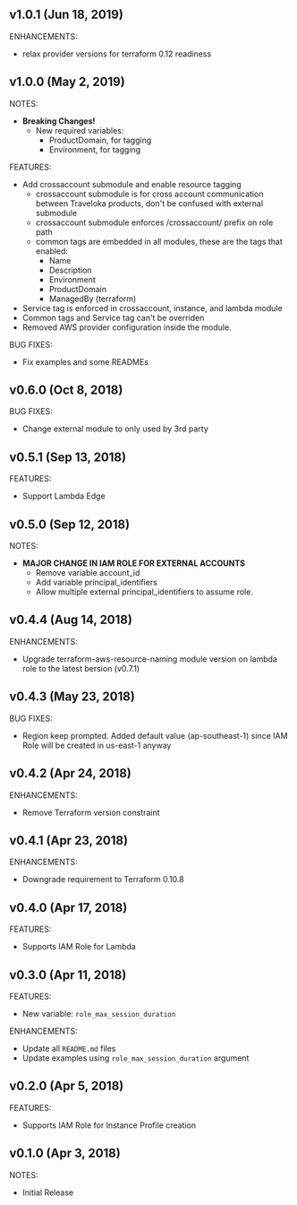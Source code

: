 ## v1.0.1 (Jun 18, 2019)

ENHANCEMENTS:

* relax provider versions for terraform 0.12 readiness

## v1.0.0 (May 2, 2019)

NOTES:

* **Breaking Changes!**
	* New required variables:
		* ProductDomain, for tagging
		* Environment, for tagging

FEATURES:

* Add crossaccount submodule and enable resource tagging
	* crossaccount submodule is for cross account communication between Traveloka products, don't be confused with external submodule
	* crossaccount submodule enforces /crossaccount/ prefix on role path
	* common tags are embedded in all modules, these are the tags that enabled:
		* Name
		* Description
		* Environment
		* ProductDomain
		* ManagedBy (terraform)
* Service tag is enforced in crossaccount, instance, and lambda module
* Common tags and Service tag can't be overriden
* Removed AWS provider configuration inside the module.

BUG FIXES:

* Fix examples and some READMEs


## v0.6.0 (Oct 8, 2018)

BUG FIXES:

* Change external module to only used by 3rd party

## v0.5.1 (Sep 13, 2018)

FEATURES:

* Support Lambda Edge

## v0.5.0 (Sep 12, 2018)

NOTES:
* **MAJOR CHANGE IN IAM ROLE FOR EXTERNAL ACCOUNTS**
	* Remove variable account_id
	* Add variable principal_identifiers
	* Allow multiple external principal_identifiers to assume role.

## v0.4.4 (Aug 14, 2018)

ENHANCEMENTS:

* Upgrade terraform-aws-resource-naming module version on lambda role to the latest bersion (v0.7.1)

## v0.4.3 (May 23, 2018)

BUG FIXES:

* Region keep prompted. Added default value (ap-southeast-1) since IAM Role will be created in us-east-1 anyway

## v0.4.2 (Apr 24, 2018)

ENHANCEMENTS:

* Remove Terraform version constraint

## v0.4.1 (Apr 23, 2018)

ENHANCEMENTS:

* Downgrade requirement to Terraform 0.10.8

## v0.4.0 (Apr 17, 2018)

FEATURES:

* Supports IAM Role for Lambda

## v0.3.0 (Apr 11, 2018)

FEATURES:

* New variable: `role_max_session_duration`

ENHANCEMENTS:

* Update all `README.md` files
* Update examples using `role_max_session_duration` argument

## v0.2.0 (Apr 5, 2018)

FEATURES:

* Supports IAM Role for Instance Profile creation

## v0.1.0 (Apr 3, 2018)

NOTES:

* Initial Release
